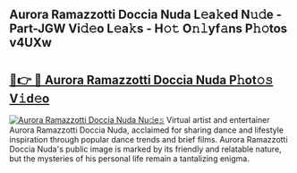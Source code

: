 ## Aurora Ramazzotti Doccia Nuda L𝚎a𝚔ed N𝚞𝚍e - Part-JGW Vi𝚍𝚎o L𝚎a𝚔s - H𝚘𝚝 O𝚗𝚕yf𝚊ns P𝚑𝚘tos v4UXw

# <h2><a href="http://kf5c5ht.oniu.top/?m=Aurora+Ramazzotti+Doccia+Nuda">🔗👉 🔴 Aurora Ramazzotti Doccia Nuda P𝚑ot𝚘𝚜 V𝚒d𝚎o</a></h2>

[![Aurora Ramazzotti Doccia Nuda Nu𝚍e𝚜](https://i.imgur.com/0qMVB7G.gif)](http://kf5c5ht.oniu.top/?m=Aurora+Ramazzotti+Doccia+Nuda)
Virtual artist and entertainer Aurora Ramazzotti Doccia Nuda, acclaimed for sharing dance and lifestyle inspiration through popular dance trends and brief films. Aurora Ramazzotti Doccia Nuda's public image is marked by its friendly and relatable nature, but the mysteries of his personal life remain a tantalizing enigma.  
